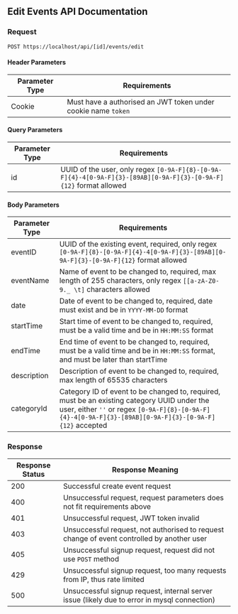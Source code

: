 
## Edit Events API Documentation

### Request

`POST https://localhost/api/[id]/events/edit`

#### Header Parameters

| Parameter Type | Requirements |
|----------------|--------------|
| Cookie | Must have a authorised an JWT token under cookie name `token` |

#### Query Parameters

| Parameter Type | Requirements |
|----------------|--------------|
| id | UUID of the user, only regex `[0-9A-F]{8}-[0-9A-F]{4}-4[0-9A-F]{3}-[89AB][0-9A-F]{3}-[0-9A-F]{12}` format allowed |

#### Body Parameters

| Parameter Type | Requirements |
|----------------|--------------|
| eventID | UUID of the existing event, required, only regex `[0-9A-F]{8}-[0-9A-F]{4}-4[0-9A-F]{3}-[89AB][0-9A-F]{3}-[0-9A-F]{12}` format allowed |
| eventName | Name of event to be changed to, required, max length of 255 characters, only regex `[[a-zA-Z0-9._ \t]` characters allowed |
| date | Date of event to be changed to, required, date must exist and be in `YYYY-MM-DD` format |
| startTime | Start time of event to be changed to, required, must be a valid time and be in `HH:MM:SS` format |
| endTime | End time of event to be changed to, required, must be a valid time and be in `HH:MM:SS` format, and must be later than startTime |
| description | Description of event to be changed to, required, max length of 65535 characters |
| categoryId | Category ID of event to be changed to, required, must be an existing category UUID under the user, either `''` or regex `[0-9A-F]{8}-[0-9A-F]{4}-4[0-9A-F]{3}-[89AB][0-9A-F]{3}-[0-9A-F]{12}` accepted |

### Response

| Response Status | Response Meaning |
|-|-|
| 200 | Successful create event request |
| 400 | Unsuccessful request, request parameters does not fit requirements above |
| 401 | Unsuccessful request, JWT token invalid |
| 403 | Unsuccessful request, not authorised to request change of event controlled by another user |
| 405 | Unsuccessful signup request, request did not use `POST` method |
| 429 | Unsuccessful signup request, too many requests from IP, thus rate limited |
| 500 | Unsuccessful signup request, internal server issue (likely due to error in mysql connection) |